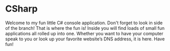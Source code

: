 # CSharp
Welcome to my fun little C# console application. Don't forget to look in side of the branch! That is where the fun is! Inside you will find loads of small fun applications all rolled up into one.  Whether you want to have your computer speak to you or look up your favorite website’s DNS address, it is here. Have fun!
